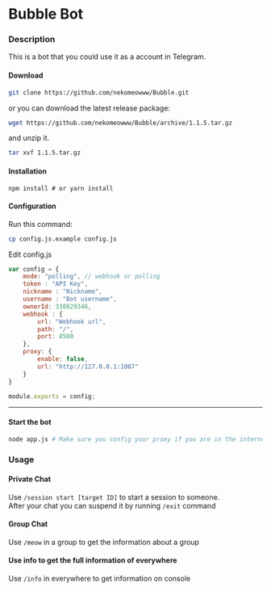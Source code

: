 # Bubble Bot

### Description

This is a bot that you could use it as a account in Telegram.

#### Download

```bash
git clone https://github.com/nekomeowww/Bubble.git
```

or you can download the latest release package:

```bash
wget https://github.com/nekomeowww/Bubble/archive/1.1.5.tar.gz
```
and unzip it.

```bash
tar xvf 1.1.5.tar.gz
```

#### Installation

```
npm install # or yarn install
```

#### Configuration

Run this command:

```bash
cp config.js.example config.js
```

Edit config.js
```javascript
var config = {
    mode: "polling", // webhook or polling
    token : "API Key",
    nickname : "Nickname",
    username : "Bot username",
    ownerId: 330829346,
    webhook : {
        url: "Webhook url",
        path: "/",
        port: 8500
    },
    proxy: {
        enable: false,
        url: "http://127.0.0.1:1087"
    }
}

module.exports = config;
```
----

#### Start the bot


```bash
node app.js # Make sure you config your proxy if you are in the internet restricted countries.
```


### Usage

#### Private Chat

Use ``` /session start [target ID] ``` to start a session to someone.    
After your chat you can suspend it by running ``` /exit ``` command

#### Group Chat

Use ``` /meow ``` in a group to get the information about a group

#### Use info to get the full information of everywhere

Use ``` /info ``` in everywhere to get information on console